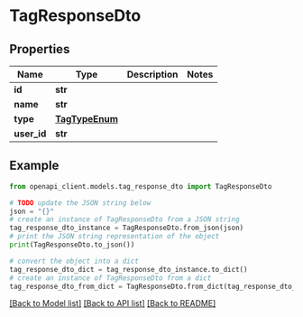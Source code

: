 # TagResponseDto


## Properties

Name | Type | Description | Notes
------------ | ------------- | ------------- | -------------
**id** | **str** |  | 
**name** | **str** |  | 
**type** | [**TagTypeEnum**](TagTypeEnum.md) |  | 
**user_id** | **str** |  | 

## Example

```python
from openapi_client.models.tag_response_dto import TagResponseDto

# TODO update the JSON string below
json = "{}"
# create an instance of TagResponseDto from a JSON string
tag_response_dto_instance = TagResponseDto.from_json(json)
# print the JSON string representation of the object
print(TagResponseDto.to_json())

# convert the object into a dict
tag_response_dto_dict = tag_response_dto_instance.to_dict()
# create an instance of TagResponseDto from a dict
tag_response_dto_from_dict = TagResponseDto.from_dict(tag_response_dto_dict)
```
[[Back to Model list]](../README.md#documentation-for-models) [[Back to API list]](../README.md#documentation-for-api-endpoints) [[Back to README]](../README.md)


